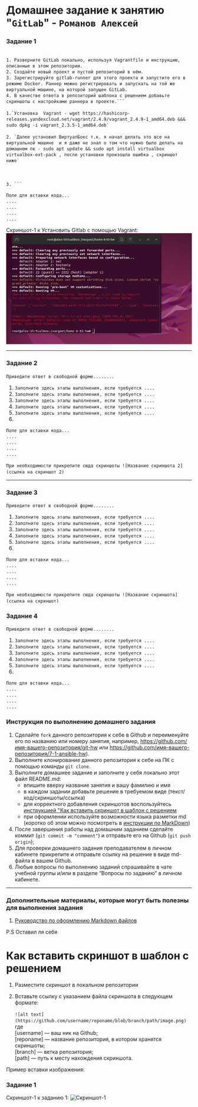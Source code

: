 # Домашнее задание к занятию "`GitLab`" - `Романов Алексей`



### Задание 1

```Что нужно сделать:

1. Разверните GitLab локально, используя Vagrantfile и инструкцию, описанные в этом репозитории.
2. Создайте новый проект и пустой репозиторий в нём.
3. Зарегистрируйте gitlab-runner для этого проекта и запустите его в режиме Docker. Раннер можно регистрировать и запускать на той же виртуальной машине, на которой запущен GitLab.
4. В качестве ответа в репозиторий шаблона с решением добавьте скриншоты с настройками раннера в проекте.```

1.`Установка  Vagrant - wget https://hashicorp-releases.yandexcloud.net/vagrant/2.4.9/vagrant_2.4.9-1_amd64.deb &&&
sudo dpkg -i vagrant_2.3.5-1_amd64.deb`

2. `Далее установил ВиртуалБокс т.к. я начал делать это все на виртуальной машине  и я даже не знал о том что нужно было делать на домашнем пк - sudo apt update && sudo apt install virtualbox virtualbox-ext-pack , после установки произошла ошибка , скриншот ниже`



3. ```
```

```
Поле для вставки кода...
....
....
....
....
```

Скриншот-1 к Установить Gitlab с помощью Vagrant:
![Установка машины с помощью Vargant](https://github.com/roomantix/home-8-03-hw/blob/main/img/1.png)


---

### Задание 2

`Приведите ответ в свободной форме........`

1. `Заполните здесь этапы выполнения, если требуется ....`
2. `Заполните здесь этапы выполнения, если требуется ....`
3. `Заполните здесь этапы выполнения, если требуется ....`
4. `Заполните здесь этапы выполнения, если требуется ....`
5. `Заполните здесь этапы выполнения, если требуется ....`
6. 

```
Поле для вставки кода...
....
....
....
....
```

`При необходимости прикрепитe сюда скриншоты
![Название скриншота 2](ссылка на скриншот 2)`


---

### Задание 3

`Приведите ответ в свободной форме........`

1. `Заполните здесь этапы выполнения, если требуется ....`
2. `Заполните здесь этапы выполнения, если требуется ....`
3. `Заполните здесь этапы выполнения, если требуется ....`
4. `Заполните здесь этапы выполнения, если требуется ....`
5. `Заполните здесь этапы выполнения, если требуется ....`
6. 

```
Поле для вставки кода...
....
....
....
....
```

`При необходимости прикрепитe сюда скриншоты
![Название скриншота](ссылка на скриншот)`

### Задание 4

`Приведите ответ в свободной форме........`

1. `Заполните здесь этапы выполнения, если требуется ....`
2. `Заполните здесь этапы выполнения, если требуется ....`
3. `Заполните здесь этапы выполнения, если требуется ....`
4. `Заполните здесь этапы выполнения, если требуется ....`
5. `Заполните здесь этапы выполнения, если требуется ....`
6. 

```
Поле для вставки кода...
....
....
....
....
```


### Инструкция по выполнению домашнего задания

   1. Сделайте `fork` данного репозитория к себе в Github и переименуйте его по названию или номеру занятия, например, https://github.com/имя-вашего-репозитория/git-hw или  https://github.com/имя-вашего-репозитория/7-1-ansible-hw).
   2. Выполните клонирование данного репозитория к себе на ПК с помощью команды `git clone`.
   3. Выполните домашнее задание и заполните у себя локально этот файл README.md:
      - впишите вверху название занятия и вашу фамилию и имя
      - в каждом задании добавьте решение в требуемом виде (текст/код/скриншоты/ссылка)
      - для корректного добавления скриншотов воспользуйтесь [инструкцией "Как вставить скриншот в шаблон с решением](https://github.com/netology-code/sys-pattern-homework/blob/main/screen-instruction.md)
      - при оформлении используйте возможности языка разметки md (коротко об этом можно посмотреть в [инструкции  по MarkDown](https://github.com/netology-code/sys-pattern-homework/blob/main/md-instruction.md))
   4. После завершения работы над домашним заданием сделайте коммит (`git commit -m "comment"`) и отправьте его на Github (`git push origin`);
   5. Для проверки домашнего задания преподавателем в личном кабинете прикрепите и отправьте ссылку на решение в виде md-файла в вашем Github.
   6. Любые вопросы по выполнению заданий спрашивайте в чате учебной группы и/или в разделе “Вопросы по заданию” в личном кабинете.

---
   ### Дополнительные материалы, которые могут быть полезны для выполнения задания

1. [Руководство по оформлению Markdown файлов](https://gist.github.com/Jekins/2bf2d0638163f1294637#Code)

P.S Оставил ля себя

# Как вставить скриншот в шаблон с решением

1. Разместите скриншот в локальном репозитории
2. Вставьте ссылку с указанием файла скриншота в следующем формате:

   `![alt text](https://github.com/username/reponame/blob/branch/path/image.png)`  
   где   
   [username] — ваш ник на Github;  
   [reponame] — название репозитория, в котором хранятся скриншоты;  
   [branch] — ветка репозитория;  
   [path] — путь к месту нахождения скриншота.     

Пример вставки изображения:

### Задание 1

Скриншот-1 к заданию 1:
![Скриншот-1](https://github.com/netology-code/sys-pattern-homework/blob/main/img/img15.png)